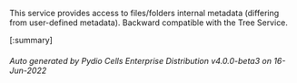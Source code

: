 






This service provides access to files/folders internal metadata (differing from user-defined metadata). Backward compatible with the Tree Service.

[:summary]

###### Auto generated by Pydio Cells Enterprise Distribution v4.0.0-beta3 on 16-Jun-2022
